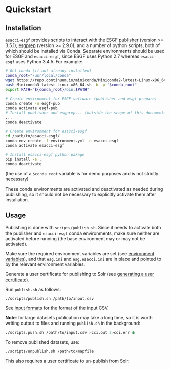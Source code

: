 # Quickstart

## Installation

`esacci-esgf` provides scripts to interact with the [ESGF
publisher](https://github.com/ESGF/esg-publisher) (version >= 3.5.1),
[esgprep](https://github.com/ESGF/esgf-prepare/) (version >= 2.9.0), and a
number of python scripts, both of which should be installed via Conda. Separate
environments should be used for ESGF and `esacci-esgf`, since ESGF uses Python
2.7 whereas `esacci-esgf` uses Python 3.4.5. For example:

```bash
# Get conda (if not already installed)
conda_root="/usr/local/conda"
wget https://repo.continuum.io/miniconda/Miniconda2-latest-Linux-x86_64.sh
bash Miniconda3-latest-Linux-x86_64.sh -b -p "$conda_root"
export PATH="${conda_root}/bin:$PATH"

# Create environment for ESGF software (publisher and esgf-prepare)
conda create -n esgf-pub
conda activate esgf-pub
# Install publisher and esgprep... (outside the scope of this documentation)
...
conda deactivate

# Create environment for esacci-esgf
cd /path/to/esacci-esgf/
conda env create -f environment.yml -n esacci-esgf
conda activate esacci-esgf

# Install esacci-esgf python pakage
pip install -e .
conda deactivate
```

(the use of a `$conda_root` variable is for demo purposes and is not strictly
necessary)

These conda environments are activated and deactivated as needed during
publishing, so it should not be necessary to explicitly activate them after
installation.

## Usage

Publishing is done with `scripts/publish.sh`. Since it needs to activate both
the publisher and `esacci-esgf` conda environments, make sure neither are
activated before running (the base environment may or may not be activated).

Make sure the required environment variables are set (see [environment
variables](configuration.md#environment-variables)), and that `esg.ini` and
`esg.esacci.ini` are in place and pointed to by the relevant environment
variables.

Generate a user certificate for publishing to Solr (see [generating a
user certificate](configuration.md#generating-a-user-certificate)).

Run `publish.sh` as follows:

```bash
./scripts/publish.sh /path/to/input.csv
```

See [input formats](input_files.md) for the format of the input CSV.

**Note**: for large datasets publication may take a long time, so it is worth
writing output to files and running `publish.sh` in the background:

```bash
./scripts.push.sh /path/to/input.csv >cci.out 2>cci.err &
```

To remove published datasets, use:

```bash
./scripts/unpublish.sh /path/to/mapfile
```

This also requires a user certificate to un-publish from Solr.
